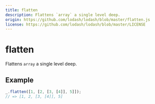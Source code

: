 ```yaml
---
title: flatten
description: Flattens `array` a single level deep.
origin: https://github.com/lodash/lodash/blob/master/flatten.js
license: https://github.com/lodash/lodash/blob/master/LICENSE
---
```


# flatten

Flattens `array` a single level deep.

## Example

```js
_.flatten([1, [2, [3, [4]], 5]]);
// => [1, 2, [3, [4]], 5]
```
